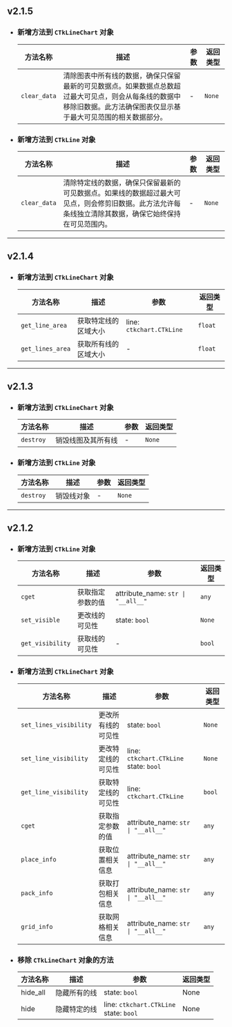 ## v2.1.5

- ### 新增方法到 `CTkLineChart` 对象
    | 方法名称      | 描述                                                | 参数     | 返回类型 |
    |------------------|------------------------------------------------------------|----------------|-------------|
    | `clear_data`  | 清除图表中所有线的数据，确保只保留最新的可见数据点。如果数据点总数超过最大可见点，则会从每条线的数据中移除旧数据。此方法确保图表仅显示基于最大可见范围的相关数据部分。                                                           | -              | `None`    |  

- ### 新增方法到 `CTkLine` 对象
    | 方法名称      | 描述                                                | 参数     | 返回类型 |
    |------------------|------------------------------------------------------------|----------------|-------------|
    | `clear_data`     | 清除特定线的数据，确保只保留最新的可见数据点。如果线的数据超过最大可见点，则会修剪旧数据。此方法允许每条线独立清除其数据，确保它始终保持在可见范围内。                                                           | -              | `None`    | 

---

## v2.1.4

- ### 新增方法到 `CTkLineChart` 对象
    | 方法名称      | 描述                                                | 参数     | 返回类型 |
    |------------------|------------------------------------------------------------|----------------|-------------|
    | `get_line_area`  | 获取特定线的区域大小                               | line: `ctkchart.CTkLine` | `float` | 
    | `get_lines_area` | 获取所有线的区域大小                                   | -                    | `float` | 

---

## v2.1.3

- ### 新增方法到 `CTkLineChart` 对象
    | 方法名称      | 描述                                                | 参数     | 返回类型 |
    |------------------|------------------------------------------------------------|----------------|-------------|
    | `destroy`        | 销毁线图及其所有线               | -              | `None`      |

- ### 新增方法到 `CTkLine` 对象
    | 方法名称      | 描述                                                | 参数     | 返回类型 |
    |------------------|------------------------------------------------------------|----------------|-------------|
    | `destroy`        | 销毁线对象                                    | -              | `None`      |

---

## v2.1.2

- ### 新增方法到 `CTkLine` 对象

    | 方法名称      | 描述                                    | 参数                               | 返回类型 |
    |------------------|------------------------------------------------|------------------------------------------|-------------|
    | `cget`           | 获取指定参数的值       | attribute_name: `str \| "__all__"`       | `any`       |
    | `set_visible`    | 更改线的可见性              | state: `bool`                            | `None`      |
    | `get_visibility` | 获取线的可见性                 | -                                        | `bool`      |

- ### 新增方法到 `CTkLineChart` 对象

    | 方法名称            | 描述                                    | 参数                                       | 返回类型 |
    |------------------------|------------------------------------------------|--------------------------------------------------|-------------|
    | `set_lines_visibility` | 更改所有线的可见性         | state: `bool`                                    | `None`      |
    | `set_line_visibility`  | 更改特定线的可见性       | line: `ctkchart.CTkLine`<br>state: `bool`            | `None`      |
    | `get_line_visibility`  | 获取特定线的可见性          | line: `ctkchart.CTkLine`                             | `bool`      |
    | `cget`                 | 获取指定参数的值       | attribute_name: `str \| "__all__"`               | `any`       |
    | `place_info`           | 获取位置相关信息                           | attribute_name: `str \| "__all__"`               | `any`       |
    | `pack_info`            | 获取打包相关信息                            | attribute_name: `str \| "__all__"`               | `any`       |
    | `grid_info`            | 获取网格相关信息                            | attribute_name: `str \| "__all__"`               | `any`       |

- ### 移除 `CTkLineChart` 对象的方法

    | 方法名称 | 描述          | 参数                                   | 返回类型 |
    |-------------|----------------------|----------------------------------------------|-------------|
    | hide_all    | 隐藏所有的线   | state:  `bool`                             | None        |
    | hide        | 隐藏特定的线 | line:  `ctkchart.CTkLine`<br> state:  `bool` | None        |
